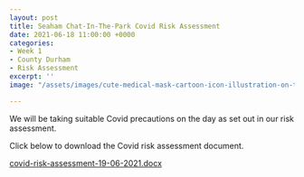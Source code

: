 ```yaml
---
layout: post
title: Seaham Chat-In-The-Park Covid Risk Assessment
date: 2021-06-18 11:00:00 +0000
categories:
- Week 1
- County Durham
- Risk Assessment
excerpt: ''
image: "/assets/images/cute-medical-mask-cartoon-icon-illustration-on-transparent-background-png.png"

---
```

We will be taking suitable Covid precautions on the day as set out in our risk assessment.

Click below to download the Covid risk assessment document.

[covid-risk-assessment-19-06-2021.docx](/assets/images/covid-risk-assessment-19-06-2021.docx "covid-risk-assessment-19-06-2021.docx")
